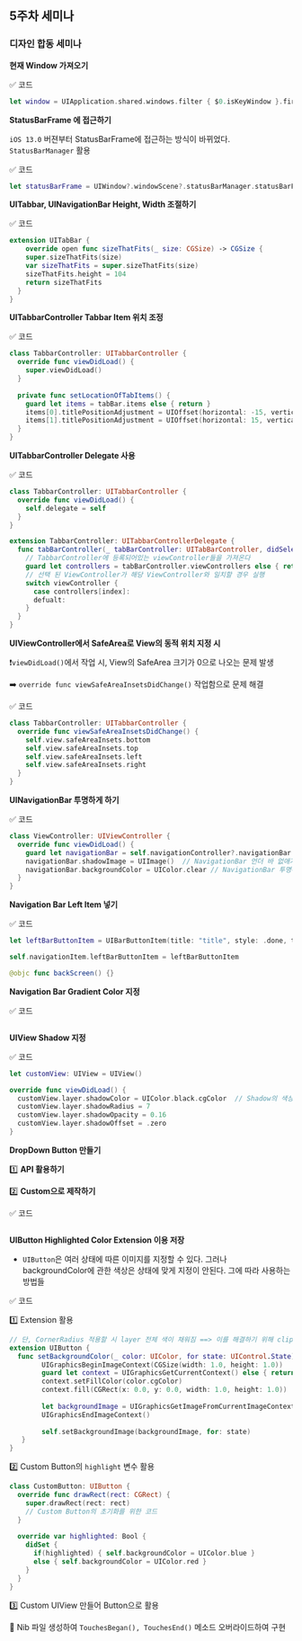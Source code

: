 ## 5주차 세미나

### 디자인 합동 세미나



**현재 Window 가져오기**

✅ 코드

```swift
let window = UIApplication.shared.windows.filter { $0.isKeyWindow }.first
```



**StatusBarFrame 에 접근하기**

 `iOS 13.0` 버젼부터 StatusBarFrame에 접근하는 방식이 바뀌었다. `StatusBarManager` 활용

✅ 코드

```swift
let statusBarFrame = UIWindow?.windowScene?.statusBarManager.statusBarFrame
```



**UITabbar, UINavigationBar Height, Width 조절하기**

✅ 코드

```swift
extension UITabBar {
	override open func sizeThatFits(_ size: CGSize) -> CGSize {
  	super.sizeThatFits(size)
    var sizeThatFits = super.sizeThatFits(size)
    sizeThatFits.height = 104
    return sizeThatFits
  }
}
```



**UITabbarController Tabbar Item 위치 조정**

✅ 코드

```swift
class TabbarController: UITabbarController {
  override func viewDidLoad() {
    super.viewDidLoad()
  }
  
  private func setLocationOfTabItems() {
    guard let items = tabBar.items else { return }
    items[0].titlePositionAdjustment = UIOffset(horizontal: -15, vertical: 0) // 첫번째 아이템 왼쪽으로 15만큼 이동
    items[1].titlePositionAdjustment = UIOffset(horizontal: 15, vertical: 0) // 두번쨰 아이템 오른쪽으로 15만큼 이동
  }
}
```



**UITabbarController Delegate 사용**

✅ 코드

```swift
class TabbarController: UITabbarController {
  override func viewDidLoad() {
  	self.delegate = self
  }
}

extension TabbarController: UITabbarControllerDelegate {
  func tabBarController(_ tabBarController: UITabBarController, didSelect viewController: UIViewController) {
    // TabbarController에 등록되어있는 viewController들을 가져온다
    guard let controllers = tabBarController.viewControllers else { return } 
    // 선택 된 ViewController가 해당 ViewController와 일치할 경우 실행
    switch viewController {
      case controllers[index]:
      defualt:
    }
  }
}
```



**UIViewController에서 SafeArea로 View의 동적 위치 지정 시**

❗️`viewDidLoad()`에서 작업 시, View의 SafeArea 크기가 0으로 나오는 문제 발생 

➡️ `override func viewSafeAreaInsetsDidChange()` 작업함으로 문제 해결

✅ 코드

```swift
class TabbarController: UITabbarController {
  override func viewSafeAreaInsetsDidChange() {
    self.view.safeAreaInsets.bottom
    self.view.safeAreaInsets.top
    self.view.safeAreaInsets.left
    self.view.safeAreaInsets.right
  }
}
```



**UINavigationBar 투명하게 하기**

✅ 코드

```swift
class ViewController: UIViewController {
  override func viewDidLoad() {
    guard let navigationBar = self.navigationController?.navigationBar else { return }
    navigationBar.shadowImage = UIImage()  // NavigationBar 언더 바 없애기
    navigationBar.backgroundColor = UIColor.clear // NavigationBar 투명하게하기
  }
}
```



**Navigation Bar Left Item 넣기**

✅ 코드

```swift
let leftBarButtonItem = UIBarButtonItem(title: "title", style: .done, target: self, action: #selector(backScreen))

self.navigationItem.leftBarButtonItem = leftBarButtonItem

@objc func backScreen() {}
```



**Navigation Bar Gradient Color 지정**

✅ 코드

```swift

```



**UIView Shadow 지정**

✅ 코드

```swift
let customView: UIView = UIView()

override func viewDidLoad() {
  customView.layer.shadowColor = UIColor.black.cgColor  // Shadow의 색상지정
  customView.layer.shadowRadius = 7  										// Shadow의 크기지정
  customView.layer.shadowOpacity = 0.16									// Shadow의 Alpha 값 지정
  customView.layer.shadowOffset = .zero									// Shadow의 위치지정
}
```



**DropDown Button 만들기**

1️⃣ **API 활용하기**

2️⃣ **Custom으로 제작하기**

✅ 코드

```swift

```





**UIButton Highlighted Color Extension 이용 저장**

* `UIButton`은 여러 상태에 따른 이미지를 지정할 수 있다. 그러나 backgroundColor에 관한 색상은 상태에 맞게 지정이 안된다. 그에 따라 사용하는 방법들  

✅ 코드 

1️⃣ Extension 활용 

```swift
// 단, CornerRadius 적용할 시 layer 전체 색이 채워짐 ==> 이를 해결하기 위해 clipsToBounds을 적용하면 Shadow가 적용 X
extension UIButton {
  func setBackgroundColor(_ color: UIColor, for state: UIControl.State) {
        UIGraphicsBeginImageContext(CGSize(width: 1.0, height: 1.0))
        guard let context = UIGraphicsGetCurrentContext() else { return }
        context.setFillColor(color.cgColor)
        context.fill(CGRect(x: 0.0, y: 0.0, width: 1.0, height: 1.0))
        
        let backgroundImage = UIGraphicsGetImageFromCurrentImageContext()
        UIGraphicsEndImageContext()
         
        self.setBackgroundImage(backgroundImage, for: state)
   }
}
```

2️⃣ Custom Button의 `highlight` 변수 활용

```swift
class CustomButton: UIButton {
  override func drawRect(rect: CGRect) {
    super.drawRect(rect: rect)
    // Custom Button의 초기화를 위한 코드
  }
  
  override var highlighted: Bool {
    didSet {
      if(highlighted) { self.backgroundColor = UIColor.blue }
      else { self.backgroundColor = UIColor.red }
    }
  }
}
```

3️⃣ Custom UIView 만들어 Button으로 활용

🔵 Nib 파일 생성하여 `TouchesBegan(), TouchesEnd()` 메소드 오버라이드하여 구현

